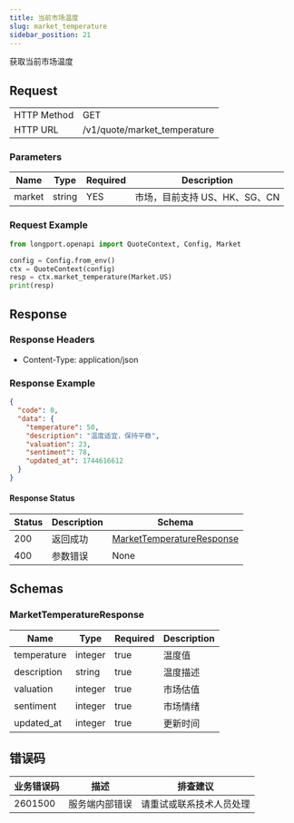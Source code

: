 ```yaml
---
title: 当前市场温度
slug: market_temperature
sidebar_position: 21
---
```


获取当前市场温度

<SDKLinks module="quote" klass="QuoteContext" method="market_temperature" />

## Request

<table className="http-basic">
<tbody>
<tr><td className="http-basic-key">HTTP Method</td><td>GET</td></tr>
<tr><td className="http-basic-key">HTTP URL</td><td>/v1/quote/market_temperature</td></tr>
</tbody>
</table>

### Parameters

| Name   | Type   | Required | Description                   |
| ------ | ------ | -------- | ----------------------------- |
| market | string | YES      | 市场，目前支持 US、HK、SG、CN |

### Request Example

```python
from longport.openapi import QuoteContext, Config, Market

config = Config.from_env()
ctx = QuoteContext(config)
resp = ctx.market_temperature(Market.US)
print(resp)
```

## Response

### Response Headers

- Content-Type: application/json

### Response Example

```json
{
  "code": 0,
  "data": {
    "temperature": 50,
    "description": "温度适宜，保持平稳",
    "valuation": 23,
    "sentiment": 78,
    "updated_at": 1744616612
  }
}
```

#### Response Status

| Status | Description | Schema                                                    |
| ------ | ----------- | --------------------------------------------------------- |
| 200    | 返回成功    | [MarketTemperatureResponse](#market_temperature_response) |
| 400    | 参数错误    | None                                                      |

<aside className="success">
</aside>

## Schemas

### MarketTemperatureResponse

<a id="market_temperature_response"></a>

| Name        | Type    | Required | Description |
| ----------- | ------- | -------- | ----------- |
| temperature | integer | true     | 温度值      |
| description | string  | true     | 温度描述    |
| valuation   | integer | true     | 市场估值    |
| sentiment   | integer | true     | 市场情绪    |
| updated_at  | integer | true     | 更新时间    |

## 错误码

| 业务错误码 | 描述           | 排查建议                 |
| ---------- | -------------- | ------------------------ |
| 2601500    | 服务端内部错误 | 请重试或联系技术人员处理 |
